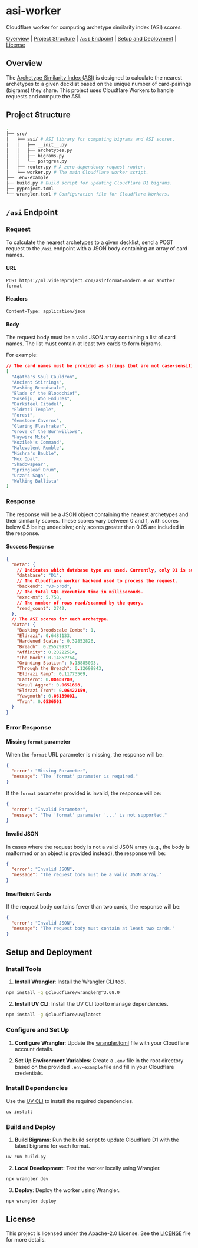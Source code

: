 # asi-worker

Cloudflare worker for computing archetype similarity index (ASI) scores.

<a href="#overview">Overview</a> |
<a href="#project-structure">Project Structure</a> |
<a href="#asi-endpoint">`/asi` Endpoint</a> |
<a href="#setup-and-deployment">Setup and Deployment</a> |
<a href="#license">License</a>

## Overview

The [Archetype Similarity Index (ASI)](/SPECIFICATION.md) is designed to calculate the nearest archetypes to a given decklist based on the unique number of card-pairings (bigrams) they share. This project uses Cloudflare Workers to handle requests and compute the ASI.

## Project Structure

<!-- Create a file tree with comments -->
```sh
.
├── src/
│   ├── asi/ # ASI library for computing bigrams and ASI scores.
│   │   ├── __init__.py
│   │   ├── archetypes.py
│   │   ├── bigrams.py
│   │   └── postgres.py
│   ├── router.py # A zero-dependency request router.
│   └── worker.py # The main Cloudflare worker script.
├── .env-example
├── build.py # Build script for updating Cloudflare D1 bigrams.
├── pyproject.toml
└── wrangler.toml # Configuration file for Cloudflare Workers.
```

## `/asi` Endpoint

### Request

To calculate the nearest archetypes to a given decklist, send a POST request to the `/asi` endpoint with a JSON body containing an array of card names.

#### URL

```
POST https://ml.videreproject.com/asi?format=modern # or another format
```

#### Headers

```http
Content-Type: application/json
```

#### Body

The request body must be a valid JSON array containing a list of card names. The list must contain at least two cards to form bigrams.

For example:

```json
// The card names must be provided as strings (but are not case-sensitive).
[
  "Agatha's Soul Cauldron",
  "Ancient Stirrings",
  "Basking Broodscale",
  "Blade of the Bloodchief",
  "Boseiju, Who Endures",
  "Darksteel Citadel",
  "Eldrazi Temple",
  "Forest",
  "Gemstone Caverns",
  "Glaring Fleshraker",
  "Grove of the Burnwillows",
  "Haywire Mite",
  "Kozilek's Command",
  "Malevolent Rumble",
  "Mishra's Bauble",
  "Mox Opal",
  "Shadowspear",
  "Springleaf Drum",
  "Urza's Saga",
  "Walking Ballista"
]
```

### Response

The response will be a JSON object containing the nearest archetypes and their
similarity scores. These scores vary between 0 and 1, with scores below 0.5
being undecisive; only scores greater than 0.05 are included in the response.

#### Success Response

```json
{
  "meta": {
    // Indicates which database type was used. Currently, only D1 is supported.
    "database": "D1",
    // The Cloudflare worker backend used to process the request.
    "backend": "v3-prod",
    // The total SQL execution time in milliseconds.
    "exec-ms": 5.758,
    // The number of rows read/scanned by the query.
    "read_count": 2742,
  },
  // The ASI scores for each archetype.
  "data": {
    "Basking Broodscale Combo": 1,
    "Eldrazi": 0.6481133,
    "Hardened Scales": 0.32852826,
    "Breach": 0.25529937,
    "Affinity": 0.20222514,
    "The Rock": 0.14852764,
    "Grinding Station": 0.13885093,
    "Through the Breach": 0.12699843,
    "Eldrazi Ramp": 0.11773569,
    "Lantern": 0.08489789,
    "Gruul Aggro": 0.0651898,
    "Eldrazi Tron": 0.06422159,
    "Yawgmoth": 0.06139001,
    "Tron": 0.0536501
  }
}
```

### Error Response

#### Missing `format` parameter

When the `format` URL parameter is missing, the response will be:

```json
{
  "error": "Missing Parameter",
  "message": "The 'format' parameter is required."
}
```

If the `format` parameter provided is invalid, the response will be:

```json
{
  "error": "Invalid Parameter",
  "message": "The 'format' parameter '...' is not supported."
}
```

#### Invalid JSON

In cases where the request body is not a valid JSON array (e.g., the body is malformed or an object is provided instead), the response will be:

```json
{
  "error": "Invalid JSON",
  "message": "The request body must be a valid JSON array."
}
```

#### Insufficient Cards

If the request body contains fewer than two cards, the response will be:

```json
{
  "error": "Invalid JSON",
  "message": "The request body must contain at least two cards."
}
```

## Setup and Deployment

### Install Tools

1. **Install Wrangler**: Install the Wrangler CLI tool.

```bash
npm install -g @cloudflare/wrangler@^3.68.0
```

2. **Install UV CLI**: Install the UV CLI tool to manage dependencies.

```bash
npm install -g @cloudflare/uv@latest
```

### Configure and Set Up

1. **Configure Wrangler**: Update the [wrangler.toml](/wrangler.toml) file with your Cloudflare account details.

2. **Set Up Environment Variables**: Create a `.env` file in the root directory based on the provided `.env-example` file and fill in your Cloudflare credentials.

### Install Dependencies

Use the [UV CLI](https://docs.astral.sh/uv/getting-started/installation/) to install the required dependencies.

```bash
uv install
```

### Build and Deploy

1. **Build Bigrams**: Run the build script to update Cloudflare D1 with the latest bigrams for each format.

```bash
uv run build.py
```

2. **Local Development**: Test the worker locally using Wrangler.

```bash
npx wrangler dev
```

3. **Deploy**: Deploy the worker using Wrangler.

```bash
npx wrangler deploy
```

## License

This project is licensed under the Apache-2.0 License. See the [LICENSE](/LICENSE) file for more details.
